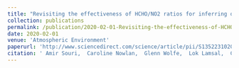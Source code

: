 ```yaml
---
title: "Revisiting the effectiveness of HCHO/NO2 ratios for inferring ozone sensitivity to its precursors using high resolution airborne remote sensing observations in a high ozone episode during the KORUS-AQ campaign"
collection: publications
permalink: /publication/2020-02-01-Revisiting-the-effectiveness-of-HCHONO2-ratios-for-inferring-ozone-sensitivity-to-its-precursors-using-high-resolution-airborne-remote-sensing-observations-in-a-high-ozone-episode-during-the-KORUS-AQ-campaign
date: 2020-02-01
venue: 'Atmospheric Environment'
paperurl: 'http://www.sciencedirect.com/science/article/pii/S1352231020300820'
citation: ' Amir Souri,  Caroline Nowlan,  Glenn Wolfe,  Lok Lamsal,  Christopher Chan,  Gonzalo Abad,  Scott Janz,  Alan Fried,  Donald Blake,  Andrew Weinheimer,  Glenn Diskin,  Xiong Liu,  Kelly Chance, &quot;Revisiting the effectiveness of HCHO/NO2 ratios for inferring ozone sensitivity to its precursors using high resolution airborne remote sensing observations in a high ozone episode during the KORUS-AQ campaign.&quot; Atmospheric Environment, 2020.'
---
```


